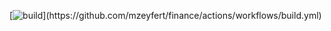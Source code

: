 [![build](https://github.com/mzeyfert/finance/actions/workflows/build.yml/badge.svg?branch="$GITHUB_REF")](https://github.com/mzeyfert/finance/actions/workflows/build.yml)